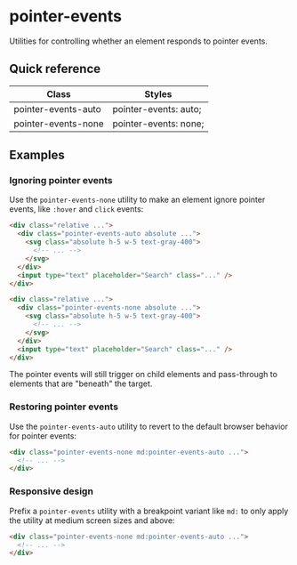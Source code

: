 # pointer-events

Utilities for controlling whether an element responds to pointer events.



## Quick reference

| Class | Styles |
|---|---|
| pointer-events-auto | pointer-events: auto; |
| pointer-events-none | pointer-events: none; |

## Examples

### Ignoring pointer events

Use the `pointer-events-none` utility to make an element ignore pointer events, like `:hover` and `click` events:

```html
<div class="relative ...">
  <div class="pointer-events-auto absolute ...">
    <svg class="absolute h-5 w-5 text-gray-400">
      <!-- ... -->
    </svg>
  </div>
  <input type="text" placeholder="Search" class="..." />
</div>

<div class="relative ...">
  <div class="pointer-events-none absolute ...">
    <svg class="absolute h-5 w-5 text-gray-400">
      <!-- ... -->
    </svg>
  </div>
  <input type="text" placeholder="Search" class="..." />
</div>
```

The pointer events will still trigger on child elements and pass-through to elements that are "beneath" the target.

### Restoring pointer events

Use the `pointer-events-auto` utility to revert to the default browser behavior for pointer events:

```html
<div class="pointer-events-none md:pointer-events-auto ...">
  <!-- ... -->
</div>
```

### Responsive design

Prefix a `pointer-events` utility with a breakpoint variant like `md:` to only apply the utility at medium screen sizes and above:

```html
<div class="pointer-events-none md:pointer-events-auto ...">
  <!-- ... -->
</div>
```

